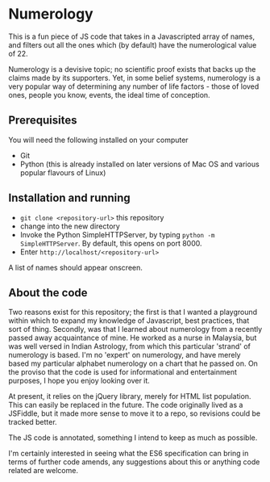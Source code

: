 # Numerology
This is a fun piece of JS code that takes in a Javascripted array of names, and filters out all the ones which (by default) have the numerological value of 22.

Numerology is a devisive topic; no scientific proof exists that backs up the claims made by its supporters. Yet, in some belief systems, numerology is a very popular way of determining any number of life factors - those of loved ones, people you know, events, the ideal time of conception.

## Prerequisites

You will need the following installed on your computer

* Git
* Python (this is already installed on later versions of Mac OS and various popular flavours of Linux)

## Installation and running

* `git clone <repository-url>` this repository
* change into the new directory
* Invoke the Python SimpleHTTPServer, by typing `python -m SimpleHTTPServer`. By default, this opens on port 8000.
* Enter `http://localhost/<repository-url>`

A list of names should appear onscreen.

## About the code

Two reasons exist for this repository; the first is that I wanted a playground within which to expand my knowledge of Javascript, best practices, that sort of thing. Secondly, was that I learned about numerology from a recently passed away acquaintance of mine. He worked as a nurse in Malaysia, but was well versed in Indian Astrology, from which this particular 'strand' of numerology is based. I'm no 'expert' on numerology, and have merely based my particular alphabet numerology on a chart that he passed on. On the proviso that the code is used for informational and entertainment purposes, I hope you enjoy looking over it.

At present, it relies on the jQuery library, merely for HTML list population. This can easily be replaced in the future. The code originally lived as a JSFiddle, but it made more sense to move it to a repo, so revisions could be tracked better.

The JS code is annotated, something I intend to keep as much as possible.

I'm certainly interested in seeing what the ES6 specification can bring in terms of further code amends, any suggestions about this or anything code related are welcome.
